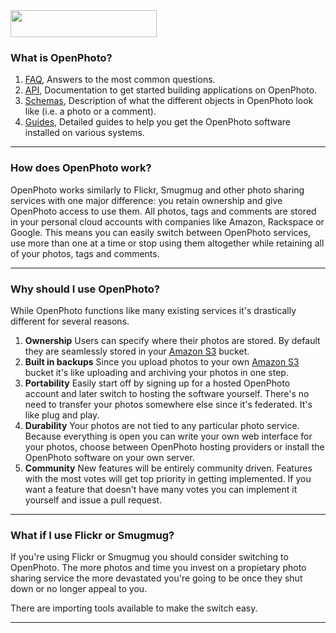 <img src="frontend/raw/master/files/creative/logo.png" style="width:234px; height:43px; margin:auto;">


### What is OpenPhoto?

1.  [FAQ][faq], Answers to the most common questions.
1.  [API][api], Documentation to get started building applications on OpenPhoto.
1.  [Schemas][schemas], Description of what the different objects in OpenPhoto look like (i.e. a photo or a comment).
1.  [Guides][guides], Detailed guides to help you get the OpenPhoto software installed on various systems.

----------------------------------------

### How does OpenPhoto work?

OpenPhoto works similarly to Flickr, Smugmug and other photo sharing services with one major difference: you retain ownership and give OpenPhoto access to use them.
All photos, tags and comments are stored in your personal cloud accounts with companies like Amazon, Rackspace or Google.
This means you can easily switch between OpenPhoto services, use more than one at a time or stop using them altogether while retaining all of your photos, tags and comments.

----------------------------------------

### Why should I use OpenPhoto?

While OpenPhoto functions like many existing services it's drastically different for several reasons.

1.  **Ownership**
    Users can specify where their photos are stored. By default they are seamlessly stored in your [Amazon S3][s3] bucket.
1.  **Built in backups**
    Since you upload photos to your own [Amazon S3][s3] bucket it's like uploading and archiving your photos in one step.
1.  **Portability**
    Easily start off by signing up for a hosted OpenPhoto account and later switch to hosting the software yourself. There's no need to transfer your photos somewhere else since it's federated. It's like plug and play.
1.  **Durability**
    Your photos are not tied to any particular photo service. Because everything is open you can write your own web interface for your photos, choose between OpenPhoto hosting providers or install the OpenPhoto software on your own server.
1.  **Community**
    New features will be entirely community driven. Features with the most votes will get top priority in getting implemented. If you want a feature that doesn't have many votes you can implement it yourself and issue a pull request.

----------------------------------------

### What if I use Flickr or Smugmug?

If you're using Flickr or Smugmug you should consider switching to OpenPhoto.
The more photos and time you invest on a propietary photo sharing service the more devastated you're going to be once they shut down or no longer appeal to you.

There are importing tools available to make the switch easy.

----------------------------------------

[aws]: http://aws.amazon.com/
[s3]: http://aws.amazon.com/s3/
[simpledb]: http://aws.amazon.com/simpledb/
[api]: https://github.com/openphoto/frontend/blob/master/documentation/api/Api.markdown
[faq]: https://github.com/openphoto/frontend/blob/master/documentation/faq/Faq.markdown
[schemas]: https://github.com/openphoto/frontend/blob/master/documentation/schemas/Schemas.markdown
[guides]: https://github.com/openphoto/frontend/blob/master/documentation/guides/Guides.markdown
